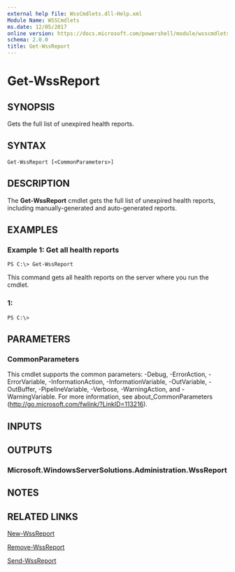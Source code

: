 ```yaml
---
external help file: WssCmdlets.dll-Help.xml
Module Name: WSSCmdlets
ms.date: 12/05/2017
online version: https://docs.microsoft.com/powershell/module/wsscmdlets/get-wssreport?view=windowsserver2012r2-ps&wt.mc_id=ps-gethelp
schema: 2.0.0
title: Get-WssReport
---
```


# Get-WssReport

## SYNOPSIS
Gets the full list of unexpired health reports.

## SYNTAX

```
Get-WssReport [<CommonParameters>]
```

## DESCRIPTION
The **Get-WssReport** cmdlet gets the full list of unexpired health reports, including manually-generated and auto-generated reports.

## EXAMPLES

### Example 1: Get all health reports
```
PS C:\> Get-WssReport
```

This command gets all health reports on the server where you run the cmdlet.

### 1:
```
PS C:\>
```

## PARAMETERS

### CommonParameters
This cmdlet supports the common parameters: -Debug, -ErrorAction, -ErrorVariable, -InformationAction, -InformationVariable, -OutVariable, -OutBuffer, -PipelineVariable, -Verbose, -WarningAction, and -WarningVariable. For more information, see about_CommonParameters (http://go.microsoft.com/fwlink/?LinkID=113216).

## INPUTS

## OUTPUTS

### Microsoft.WindowsServerSolutions.Administration.WssReport

## NOTES

## RELATED LINKS

[New-WssReport](./New-WssReport.md)

[Remove-WssReport](./Remove-WssReport.md)

[Send-WssReport](./Send-WssReport.md)

